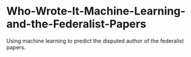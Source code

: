 # Who-Wrote-It-Machine-Learning-and-the-Federalist-Papers
Using machine learning to predict the disputed author of the federalist papers. 
